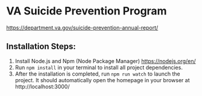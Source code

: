 # VA Suicide Prevention Program
https://department.va.gov/suicide-prevention-annual-report/

## Installation Steps:

1. Install Node.js and Npm (Node Package Manager)
https://nodejs.org/en/
2. Run `npm install` in your terminal to install all project dependencies.
3. After the installation is completed, run `npm run watch` to launch the project. It should automatically open the homepage in your browser at http://localhost:3000/


